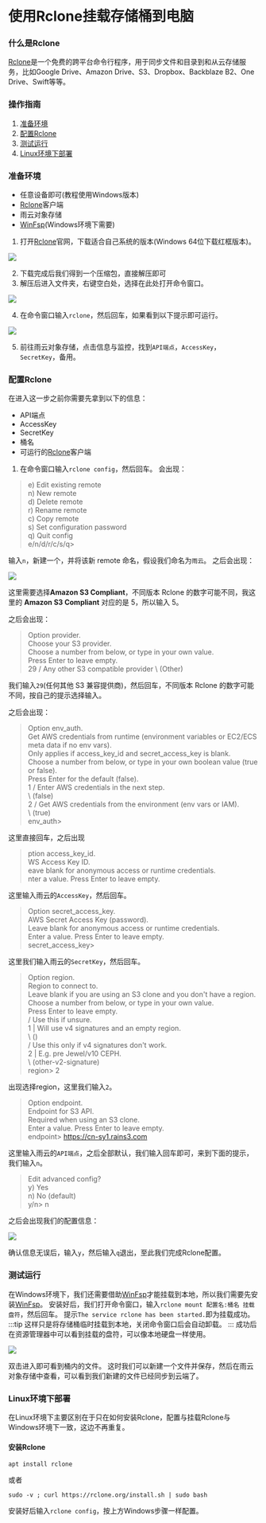 # 使用Rclone挂载存储桶到电脑

### 什么是Rclone

[Rclone](https://rclone.org/downloads/)是一个免费的跨平台命令行程序，用于同步文件和目录到和从云存储服务，比如Google Drive、Amazon Drive、S3、Dropbox、Backblaze B2、One Drive、Swift等等。

### 操作指南

1. [准备环境](/docs/guide/ros/rclone1#准备环境)
2. [配置Rclone](/docs/guide/ros/rclone1#配置rclone)
3. [测试运行](/docs/guide/ros/rclone1#测试运行)
4. [Linux环境下部署](/docs/guide/ros/rclone1#linux环境下部署)

### 准备环境

* 任意设备即可(教程使用Windows版本)
* [Rclone](https://rclone.org/downloads/)客户端
* 雨云对象存储
* [WinFsp](https://github.com/winfsp/winfsp/releases)(Windows环境下需要)

1. 打开[Rclone](https://rclone.org/downloads/)官网，下载适合自己系统的版本(Windows 64位下载红框版本)。

![](https://cn-sy1.rains3.com/rainyun-assets/Pic/2023/11/img_1701155296_88aee4a3877240b03d12d77ef2987733)

2. 下载完成后我们得到一个压缩包，直接解压即可
3. 解压后进入文件夹，右键空白处，选择在此处打开命令窗口。

![](https://cn-sy1.rains3.com/rainyun-assets/Pic/2023/11/img_1701155314_ec9018cc0730475a0a459c16cb55e401)

4. 在命令窗口输入`rclone`，然后回车，如果看到以下提示即可运行。

![](https://cn-sy1.rains3.com/rainyun-assets/Pic/2023/11/img_1701155334_33dd461426f01be24fb134ff7ef6d6b4)

5. 前往雨云对象存储，点击信息与监控，找到`API端点`，`AccessKey`，`SecretKey`，备用。

### 配置Rclone

在进入这一步之前你需要先拿到以下的信息：

* API端点
* AccessKey
* SecretKey
* 桶名
* 可运行的[Rclone](https://rclone.org/downloads/)客户端

1. 在命令窗口输入`rclone config`，然后回车。
   会出现：

> e) Edit existing remote  <br/>
> n) New remote<br/>
> d) Delete remote<br/>
> r) Rename remote<br/>
> c) Copy remote<br/>
> s) Set configuration password<br/>
> q) Quit config<br/>
> e/n/d/r/c/s/q><br/>

输入`n`，新建一个，并将该新 remote 命名，假设我们命名为`雨云`。
之后会出现：

![](https://cn-sy1.rains3.com/rainyun-assets/Pic/2023/11/img_1701155355_b09efe92625f6c06e1663837acebb4bd)

这里需要选择**Amazon S3 Compliant**，不同版本 Rclone 的数字可能不同，我这里的 **Amazon S3 Compliant** 对应的是 5，所以输入 5。

之后会出现：

> Option provider.<br/>
> Choose your S3 provider.<br/>
> Choose a number from below, or type in your own value.<br/>
> Press Enter to leave empty.<br/>
> 29 / Any other S3 compatible provider
> \ (Other)

我们输入`29`(任何其他 S3 兼容提供商)，然后回车，不同版本 Rclone 的数字可能不同，按自己的提示选择输入。

之后会出现：

> Option env_auth.<br/>
> Get AWS credentials from runtime (environment variables or EC2/ECS meta data if no env vars).<br/>
> Only applies if access_key_id and secret_access_key is blank.<br/>
> Choose a number from below, or type in your own boolean value (true or false).<br/>
> Press Enter for the default (false).<br/>
> 1 / Enter AWS credentials in the next step.<br/>
> \ (false)<br/>
> 2 / Get AWS credentials from the environment (env vars or IAM).<br/>
> \ (true)<br/>
> env_auth><br/>

这里直接回车，之后出现

> ption access_key_id.<br/>
> WS Access Key ID.<br/>
> eave blank for anonymous access or runtime credentials.<br/>
> nter a value. Press Enter to leave empty.<br/>

这里输入雨云的`AccessKey`，然后回车。

> Option secret_access_key.<br/>
> AWS Secret Access Key (password).<br/>
> Leave blank for anonymous access or runtime credentials.<br/>
> Enter a value. Press Enter to leave empty.<br/>
> secret_access_key><br/>

这里我们输入雨云的`SecretKey`，然后回车。

> Option region.<br/>
> Region to connect to.<br/>
> Leave blank if you are using an S3 clone and you don't have a region.<br/>
> Choose a number from below, or type in your own value.<br/>
> Press Enter to leave empty.<br/>
> / Use this if unsure.<br/>
> 1 | Will use v4 signatures and an empty region.<br/>
> \ ()<br/>
> / Use this only if v4 signatures don't work.<br/>
> 2 | E.g. pre Jewel/v10 CEPH.<br/>
> \ (other-v2-signature)<br/>
> region> 2<br/>

出现选择region，这里我们输入`2`。

> Option endpoint.<br/>
> Endpoint for S3 API.<br/>
> Required when using an S3 clone.<br/>
> Enter a value. Press Enter to leave empty.<br/>
> endpoint> https://cn-sy1.rains3.com<br/>

这里输入雨云的`API端点`，之后全部默认，我们输入回车即可，来到下面的提示，我们输入`n`。

> Edit advanced config?<br/>
> y) Yes<br/>
> n) No (default)<br/>
> y/n> n<br/>

之后会出现我们的配置信息：

![](https://cn-sy1.rains3.com/rainyun-assets/Pic/2023/11/img_1701155377_7d106ff5911023a4e7a1f7993f640cbf)

确认信息无误后，输入`y`，然后输入`q`退出，至此我们完成Rclone配置。

### 测试运行

在Windows环境下，我们还需要借助[WinFsp](https://github.com/winfsp/winfsp/releases)才能挂载到本地，所以我们需要先安装[WinFsp](https://github.com/winfsp/winfsp/releases)。
安装好后，我们打开命令窗口，输入`rclone mount 配置名:桶名 挂载盘符`，然后回车。
提示`The service rclone has been started.`即为挂载成功。
:::tip
这样只是将存储桶临时挂载到本地，关闭命令窗口后会自动卸载。
:::
成功后在资源管理器中可以看到挂载的盘符，可以像本地硬盘一样使用。

![](https://cn-sy1.rains3.com/rainyun-assets/Pic/2023/11/img_1701155390_88c64def6601f9cbce68e3c215c93277)


双击进入即可看到桶内的文件。
这时我们可以新建一个文件并保存，然后在雨云对象存储中查看，可以看到我们新建的文件已经同步到云端了。

### Linux环境下部署

在Linux环境下主要区别在于只在如何安装Rclone，配置与挂载Rclone与Windows环境下一致，这边不再重复。

#### 安装Rclone

```shell
apt install rclone
```
或者
```shell
sudo -v ; curl https://rclone.org/install.sh | sudo bash
```

安装好后输入`rclone config`，按上方Windows步骤一样配置。